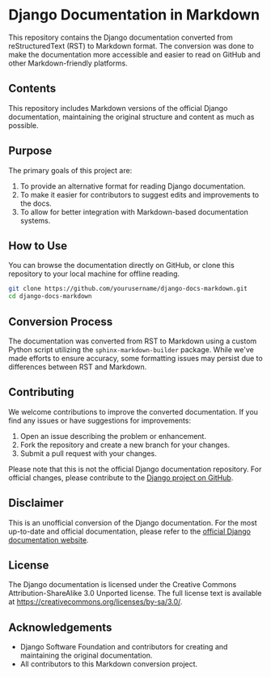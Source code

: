 # Django Documentation in Markdown

This repository contains the Django documentation converted from reStructuredText (RST) to Markdown format. The conversion was done to make the documentation more accessible and easier to read on GitHub and other Markdown-friendly platforms.

## Contents

This repository includes Markdown versions of the official Django documentation, maintaining the original structure and content as much as possible.

## Purpose

The primary goals of this project are:

1. To provide an alternative format for reading Django documentation.
2. To make it easier for contributors to suggest edits and improvements to the docs.
3. To allow for better integration with Markdown-based documentation systems.

## How to Use

You can browse the documentation directly on GitHub, or clone this repository to your local machine for offline reading.

```bash
git clone https://github.com/yourusername/django-docs-markdown.git
cd django-docs-markdown
```

## Conversion Process

The documentation was converted from RST to Markdown using a custom Python script utilizing the `sphinx-markdown-builder` package. While we've made efforts to ensure accuracy, some formatting issues may persist due to differences between RST and Markdown.

## Contributing

We welcome contributions to improve the converted documentation. If you find any issues or have suggestions for improvements:

1. Open an issue describing the problem or enhancement.
2. Fork the repository and create a new branch for your changes.
3. Submit a pull request with your changes.

Please note that this is not the official Django documentation repository. For official changes, please contribute to the [Django project on GitHub](https://github.com/django/django).

## Disclaimer

This is an unofficial conversion of the Django documentation. For the most up-to-date and official documentation, please refer to the [official Django documentation website](https://docs.djangoproject.com/).

## License

The Django documentation is licensed under the Creative Commons Attribution-ShareAlike 3.0 Unported license. The full license text is available at https://creativecommons.org/licenses/by-sa/3.0/.

## Acknowledgements

- Django Software Foundation and contributors for creating and maintaining the original documentation.
- All contributors to this Markdown conversion project.

